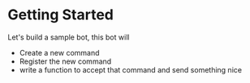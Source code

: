 # Getting Started

Let's build a sample bot, this bot will 

- Create a new command
- Register the new command
- write a function to accept that command and send something nice

	
